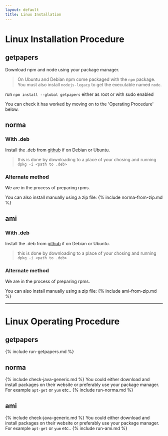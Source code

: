 ```yaml
---
layout: default
title: Linux Installation
---
```

# Linux Installation Procedure

## getpapers
Download npm and node using your package manager.

> On Ubuntu and Debian npm come packaged with the `npm` package. You must also install `nodejs-legacy` to get the executable named `node`.

run `npm install --global getpapers` either as root or with sudo enabled

You can check it has worked by moving on to the 'Operating Procedure' below.

## norma

### With .deb
Install the .deb from [github](https://github.com/ContentMine/norma/releases) if on Debian or Ubuntu.

> this is done by downloading to a place of your chosing and running `dpkg -i <path to .deb>`

### Alternate method
We are in the process of preparing rpms.

You can also install manually using a zip file:
{% include norma-from-zip.md %}

## ami

### With .deb
Install the .deb from [github](https://github.com/ContentMine/ami/releases) if on Debian or Ubuntu.

> this is done by downloading to a place of your chosing and running `dpkg -i <path to .deb>`

### Alternate method
We are in the process of preparing rpms.

You can also install manually using a zip file:
{% include ami-from-zip.md %}

---

# Linux Operating Procedure

## getpapers
{% include run-getpapers.md %}

## norma
{% include check-java-generic.md %}
You could either download and install packages on their website or preferably use your package manager. For example `apt-get` or `yum` etc..
{% include run-norma.md %}

## ami
{% include check-java-generic.md %}
You could either download and install packages on their website or preferably use your package manager. For example `apt-get` or `yum` etc..
{% include run-ami.md %}
